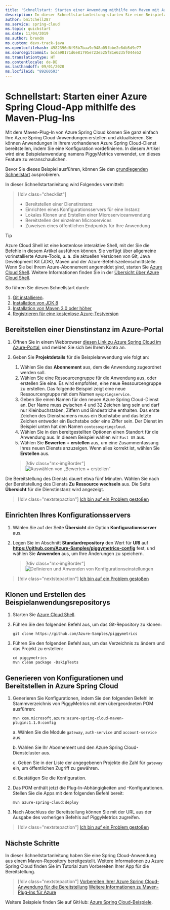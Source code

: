 ```yaml
---
title: 'Schnellstart: Starten einer Anwendung mithilfe von Maven mit Azure Spring Cloud'
description: In dieser Schnellstartanleitung starten Sie eine Beispielanwendung mithilfe von Maven.
author: bmitchell287
ms.service: spring-cloud
ms.topic: quickstart
ms.date: 11/04/2019
ms.author: brendm
ms.custom: devx-track-java
ms.openlocfilehash: 4982396d6f95b7baa9c948a05fbbe2e8db5d9e77
ms.sourcegitcommit: bcda98171d6e81795e723e525f81e6235f044e52
ms.translationtype: HT
ms.contentlocale: de-DE
ms.lasthandoff: 09/01/2020
ms.locfileid: "89260593"
---
```

# <a name="quickstart-launch-an-azure-spring-cloud-app-using-the-maven-plug-in"></a>Schnellstart: Starten einer Azure Spring Cloud-App mithilfe des Maven-Plug-Ins

Mit dem Maven-Plug-In von Azure Spring Cloud können Sie ganz einfach Ihre Azure Spring Cloud-Anwendungen erstellen und aktualisieren. Sie können Anwendungen in Ihrem vorhandenen Azure Spring Cloud-Dienst bereitstellen, indem Sie eine Konfiguration vordefinieren. In diesem Artikel wird eine Beispielanwendung namens PiggyMetrics verwendet, um dieses Feature zu veranschaulichen.

Bevor Sie dieses Beispiel ausführen, können Sie den [grundlegenden Schnellstart](spring-cloud-quickstart.md) ausprobieren.

In dieser Schnellstartanleitung wird Folgendes vermittelt:

> [!div class="checklist"]
> * Bereitstellen einer Dienstinstanz
> * Einrichten eines Konfigurationsservers für eine Instanz
> * Lokales Klonen und Erstellen einer Microserviceanwendung
> * Bereitstellen der einzelnen Microservices
> * Zuweisen eines öffentlichen Endpunkts für Ihre Anwendung

>[!TIP]
> Azure Cloud Shell ist eine kostenlose interaktive Shell, mit der Sie die Befehle in diesem Artikel ausführen können. Sie verfügt über allgemeine vorinstallierte Azure-Tools, u. a. die aktuellen Versionen von Git, Java Development Kit (JDK), Maven und der Azure-Befehlszeilenschnittstelle. Wenn Sie bei Ihrem Azure-Abonnement angemeldet sind, starten Sie [Azure Cloud Shell](https://shell.azure.com). Weitere Informationen finden Sie in der [Übersicht über Azure Cloud Shell](../cloud-shell/overview.md).

So führen Sie diesen Schnellstart durch:

1. [Git installieren](https://git-scm.com/).
2. [Installation von JDK 8](https://docs.microsoft.com/java/azure/jdk/?view=azure-java-stable)
3. [Installation von Maven 3.0 oder höher](https://maven.apache.org/download.cgi)
4. [Registrieren für eine kostenlose Azure-Testversion](https://azure.microsoft.com/free/)

## <a name="provision-a-service-instance-on-the-azure-portal"></a>Bereitstellen einer Dienstinstanz im Azure-Portal

1. Öffnen Sie in einem Webbrowser [diesen Link zu Azure Spring Cloud im Azure-Portal](https://ms.portal.azure.com/#create/Microsoft.AppPlatform), und melden Sie sich bei Ihrem Konto an.

1. Geben Sie **Projektdetails** für die Beispielanwendung wie folgt an:

    1. Wählen Sie das **Abonnement** aus, dem die Anwendung zugeordnet werden soll.
    1. Wählen Sie eine Ressourcengruppe für die Anwendung aus, oder erstellen Sie eine. Es wird empfohlen, eine neue Ressourcengruppe zu erstellen.  Das folgende Beispiel zeigt eine neue Ressourcengruppe mit dem Namen `myspringservice`.
    1. Geben Sie einen Namen für den neuen Azure Spring Cloud-Dienst an.  Der Name muss zwischen 4 und 32 Zeichen lang sein und darf nur Kleinbuchstaben, Ziffern und Bindestriche enthalten. Das erste Zeichen des Dienstnamens muss ein Buchstabe und das letzte Zeichen entweder ein Buchstabe oder eine Ziffer sein.  Der Dienst im Beispiel unten hat den Namen `contosospringcloud`.
    1. Wählen Sie in den bereitgestellten Optionen einen Standort für die Anwendung aus.  In diesem Beispiel wählen wir `East US` aus.
    1. Wählen Sie **Bewerten + erstellen** aus, um eine Zusammenfassung Ihres neuen Diensts anzuzeigen.  Wenn alles korrekt ist, wählen Sie **Erstellen** aus.

    > [!div class="mx-imgBorder"]
    > ![Auswählen von „Bewerten + erstellen“](media/maven-qs-review-create.jpg)

Die Bereitstellung des Diensts dauert etwa fünf Minuten. Wählen Sie nach der Bereitstellung des Diensts **Zu Ressource wechseln** aus. Die Seite **Übersicht** für die Dienstinstanz wird angezeigt.

> [!div class="nextstepaction"]
> [Ich bin auf ein Problem gestoßen](https://www.research.net/r/javae2e?tutorial=asc-maven-quickstart&step=provision)

## <a name="set-up-your-configuration-server"></a>Einrichten Ihres Konfigurationsservers

1. Wählen Sie auf der Seite **Übersicht** die Option **Konfigurationsserver** aus.
1. Legen Sie im Abschnitt **Standardrepository** den Wert für **URI** auf **https://github.com/Azure-Samples/piggymetrics-config** fest, und wählen Sie **Anwenden** aus, um Ihre Änderungen zu speichern.

    > [!div class="mx-imgBorder"]
    > ![Definieren und Anwenden von Konfigurationseinstellungen](media/maven-qs-apply-config.jpg)

> [!div class="nextstepaction"]
> [Ich bin auf ein Problem gestoßen](https://www.research.net/r/javae2e?tutorial=asc-maven-quickstart&step=config-server)

## <a name="clone-and-build-the-sample-application-repository"></a>Klonen und Erstellen des Beispielanwendungsrepositorys

1. Starten Sie [Azure Cloud Shell](https://shell.azure.com).

1. Führen Sie den folgenden Befehl aus, um das Git-Repository zu klonen:

    ```console
    git clone https://github.com/Azure-Samples/piggymetrics
    ```
  
1. Führen Sie den folgenden Befehl aus, um das Verzeichnis zu ändern und das Projekt zu erstellen:

    ```console
    cd piggymetrics
    mvn clean package -DskipTests
    ```

## <a name="generate-configurations-and-deploy-to-the-azure-spring-cloud"></a>Generieren von Konfigurationen und Bereitstellen in Azure Spring Cloud

1. Generieren Sie Konfigurationen, indem Sie den folgenden Befehl im Stammverzeichnis von PiggyMetrics mit dem übergeordneten POM ausführen:

    ```console
    mvn com.microsoft.azure:azure-spring-cloud-maven-plugin:1.1.0:config
    ```

    a. Wählen Sie die Module `gateway`, `auth-service` und `account-service` aus.

    b. Wählen Sie Ihr Abonnement und den Azure Spring Cloud-Dienstcluster aus.

    c. Geben Sie in der Liste der angegebenen Projekte die Zahl für `gateway` ein, um öffentlichen Zugriff zu gewähren.
    
    d. Bestätigen Sie die Konfiguration.

1. Das POM enthält jetzt die Plug-In-Abhängigkeiten und -Konfigurationen. Stellen Sie die Apps mit dem folgenden Befehl bereit:

   ```console
   mvn azure-spring-cloud:deploy
   ```

1. Nach Abschluss der Bereitstellung können Sie mit der URL aus der Ausgabe des vorherigen Befehls auf PiggyMetrics zugreifen.

> [!div class="nextstepaction"]
> [Ich bin auf ein Problem gestoßen](https://www.research.net/r/javae2e?tutorial=asc-maven-quickstart&step=deploy)

## <a name="next-steps"></a>Nächste Schritte

In dieser Schnellstartanleitung haben Sie eine Spring Cloud-Anwendung aus einem Maven-Repository bereitgestellt. Weitere Informationen zu Azure Spring Cloud finden Sie im Tutorial zum Vorbereiten Ihrer App für die Bereitstellung.

> [!div class="nextstepaction"]
> [Vorbereiten Ihrer Azure Spring Cloud-Anwendung für die Bereitstellung](spring-cloud-tutorial-prepare-app-deployment.md)
> [Weitere Informationen zu Maven-Plug-Ins für Azure](https://github.com/microsoft/azure-maven-plugins)

Weitere Beispiele finden Sie auf GitHub: [Azure Spring Cloud-Beispiele](https://github.com/Azure-Samples/Azure-Spring-Cloud-Samples/tree/master/service-binding-cosmosdb-sql).
